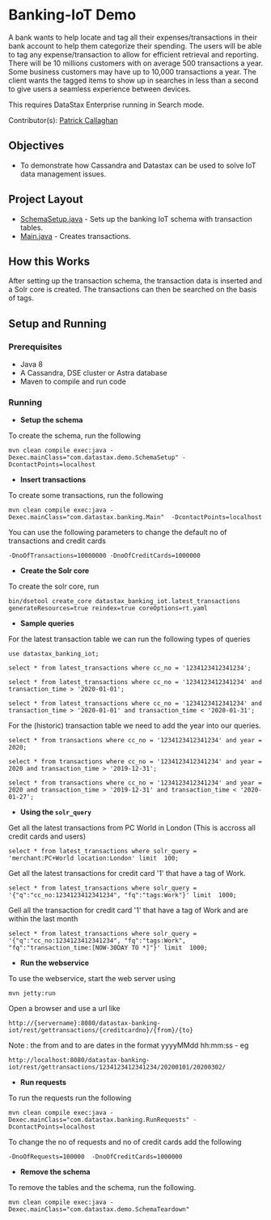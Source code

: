 # Banking-IoT Demo

A bank wants to help locate and tag all their expenses/transactions in their bank account to help them categorize their spending. The users will be able to tag any expense/transaction to allow for efficient retrieval and reporting. There will be 10 millions customers with on average 500 transactions a year. Some business customers may have up to 10,000 transactions a year. The client wants the tagged items to show up in searches in less than a second to give users a seamless experience between devices.

This requires DataStax Enterprise running in Search mode.

Contributor(s): [Patrick Callaghan](https://github.com/PatrickCallaghan)

## Objectives

* To demonstrate how Cassandra and Datastax can be used to solve IoT data management issues.

## Project Layout

* [SchemaSetup.java](/src/main/java/com/datastax/demo/SchemaSetup.java) - Sets up the banking IoT schema with transaction tables.
* [Main.java](/src/main/java/com/datastax/banking/Main.java) - Creates transactions.

## How this Works
After setting up the transaction schema, the transaction data is inserted and a Solr core is created. The transactions can then be searched on the basis of tags.

## Setup and Running

### Prerequisites

* Java 8
* A Cassandra, DSE cluster or Astra database
* Maven to compile and run code

### Running
* **Setup the schema**

To create the schema, run the following

	mvn clean compile exec:java -Dexec.mainClass="com.datastax.demo.SchemaSetup" -DcontactPoints=localhost

* **Insert transactions**  

To create some transactions, run the following

	mvn clean compile exec:java -Dexec.mainClass="com.datastax.banking.Main"  -DcontactPoints=localhost

You can use the following parameters to change the default no of transactions and credit cards

	-DnoOfTransactions=10000000 -DnoOfCreditCards=1000000

* **Create the Solr core**

To create the solr core, run

  	bin/dsetool create_core datastax_banking_iot.latest_transactions generateResources=true reindex=true coreOptions=rt.yaml

* **Sample queries**

For the latest transaction table we can run the following types of queries
```
use datastax_banking_iot;

select * from latest_transactions where cc_no = '1234123412341234';

select * from latest_transactions where cc_no = '1234123412341234' and transaction_time > '2020-01-01';

select * from latest_transactions where cc_no = '1234123412341234' and transaction_time > '2020-01-01' and transaction_time < '2020-01-31';
```
For the (historic) transaction table we need to add the year into our queries.

```
select * from transactions where cc_no = '1234123412341234' and year = 2020;

select * from transactions where cc_no = '1234123412341234' and year = 2020 and transaction_time > '2019-12-31';

select * from transactions where cc_no = '1234123412341234' and year = 2020 and transaction_time > '2019-12-31' and transaction_time < '2020-01-27';
```
* **Using the `solr_query`**

Get all the latest transactions from PC World in London (This is accross all credit cards and users)
```
select * from latest_transactions where solr_query = 'merchant:PC+World location:London' limit  100;
```
Get all the latest transactions for credit card '1' that have a tag of Work.
```
select * from latest_transactions where solr_query = '{"q":"cc_no:1234123412341234", "fq":"tags:Work"}' limit  1000;
```
Gell all the transaction for credit card '1' that have a tag of Work and are within the last month
```
select * from latest_transactions where solr_query = '{"q":"cc_no:1234123412341234", "fq":"tags:Work", "fq":"transaction_time:[NOW-30DAY TO *]"}' limit  1000;
```

* **Run the webservice**

To use the webservice, start the web server using
```
mvn jetty:run
```
Open a browser and use a url like
```
http://{servername}:8080/datastax-banking-iot/rest/gettransactions/{creditcardno}/{from}/{to}
```
Note : the from and to are dates in the format yyyyMMdd hh:mm:ss - eg
```
http://localhost:8080/datastax-banking-iot/rest/gettransactions/1234123412341234/20200101/20200302/
```
* **Run requests**

To run the requests run the following

	mvn clean compile exec:java -Dexec.mainClass="com.datastax.banking.RunRequests" -DcontactPoints=localhost

To change the no of requests and no of credit cards add the following

	-DnoOfRequests=100000  -DnoOfCreditCards=1000000

 * **Remove the schema**

 To remove the tables and the schema, run the following.

    mvn clean compile exec:java -Dexec.mainClass="com.datastax.demo.SchemaTeardown"
